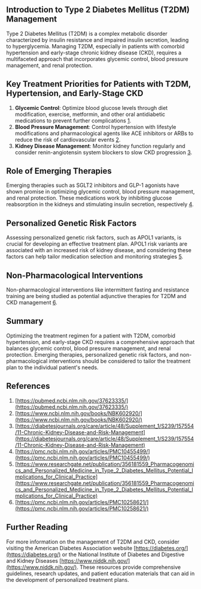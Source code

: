 ## Introduction to Type 2 Diabetes Mellitus (T2DM) Management
Type 2 Diabetes Mellitus (T2DM) is a complex metabolic disorder characterized by insulin resistance and impaired insulin secretion, leading to hyperglycemia. Managing T2DM, especially in patients with comorbid hypertension and early-stage chronic kidney disease (CKD), requires a multifaceted approach that incorporates glycemic control, blood pressure management, and renal protection.

## Key Treatment Priorities for Patients with T2DM, Hypertension, and Early-Stage CKD
1. **Glycemic Control**: Optimize blood glucose levels through diet modification, exercise, metformin, and other oral antidiabetic medications to prevent further complications [1](https://pubmed.ncbi.nlm.nih.gov/37623335/).
2. **Blood Pressure Management**: Control hypertension with lifestyle modifications and pharmacological agents like ACE inhibitors or ARBs to reduce the risk of cardiovascular events [2](https://www.ncbi.nlm.nih.gov/books/NBK602920/).
3. **Kidney Disease Management**: Monitor kidney function regularly and consider renin-angiotensin system blockers to slow CKD progression [3](https://diabetesjournals.org/care/article/48/Supplement_1/S239/157554/11-Chronic-Kidney-Disease-and-Risk-Management).

## Role of Emerging Therapies
Emerging therapies such as SGLT2 inhibitors and GLP-1 agonists have shown promise in optimizing glycemic control, blood pressure management, and renal protection. These medications work by inhibiting glucose reabsorption in the kidneys and stimulating insulin secretion, respectively [4](https://pmc.ncbi.nlm.nih.gov/articles/PMC10455499/).

## Personalized Genetic Risk Factors
Assessing personalized genetic risk factors, such as APOL1 variants, is crucial for developing an effective treatment plan. APOL1 risk variants are associated with an increased risk of kidney disease, and considering these factors can help tailor medication selection and monitoring strategies [5](https://www.researchgate.net/publication/356181559_Pharmacogenomics_and_Personalized_Medicine_in_Type_2_Diabetes_Mellitus_Potential_Implications_for_Clinical_Practice).

## Non-Pharmacological Interventions
Non-pharmacological interventions like intermittent fasting and resistance training are being studied as potential adjunctive therapies for T2DM and CKD management [6](https://pmc.ncbi.nlm.nih.gov/articles/PMC10258621/).

## Summary
Optimizing the treatment regimen for a patient with T2DM, comorbid hypertension, and early-stage CKD requires a comprehensive approach that balances glycemic control, blood pressure management, and renal protection. Emerging therapies, personalized genetic risk factors, and non-pharmacological interventions should be considered to tailor the treatment plan to the individual patient's needs.

## References
1. [https://pubmed.ncbi.nlm.nih.gov/37623335/](https://pubmed.ncbi.nlm.nih.gov/37623335/)
2. [https://www.ncbi.nlm.nih.gov/books/NBK602920/](https://www.ncbi.nlm.nih.gov/books/NBK602920/)
3. [https://diabetesjournals.org/care/article/48/Supplement_1/S239/157554/11-Chronic-Kidney-Disease-and-Risk-Management](https://diabetesjournals.org/care/article/48/Supplement_1/S239/157554/11-Chronic-Kidney-Disease-and-Risk-Management)
4. [https://pmc.ncbi.nlm.nih.gov/articles/PMC10455499/](https://pmc.ncbi.nlm.nih.gov/articles/PMC10455499/)
5. [https://www.researchgate.net/publication/356181559_Pharmacogenomics_and_Personalized_Medicine_in_Type_2_Diabetes_Mellitus_Potential_Implications_for_Clinical_Practice](https://www.researchgate.net/publication/356181559_Pharmacogenomics_and_Personalized_Medicine_in_Type_2_Diabetes_Mellitus_Potential_Implications_for_Clinical_Practice)
6. [https://pmc.ncbi.nlm.nih.gov/articles/PMC10258621/](https://pmc.ncbi.nlm.nih.gov/articles/PMC10258621/)

## Further Reading
For more information on the management of T2DM and CKD, consider visiting the American Diabetes Association website [https://diabetes.org/](https://diabetes.org/) or the National Institute of Diabetes and Digestive and Kidney Diseases [https://www.niddk.nih.gov/](https://www.niddk.nih.gov/). These resources provide comprehensive guidelines, research updates, and patient education materials that can aid in the development of personalized treatment plans.